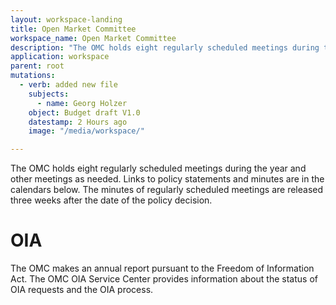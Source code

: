 ```yaml
---
layout: workspace-landing
title: Open Market Committee
workspace_name: Open Market Committee
description: "The OMC holds eight regularly scheduled meetings during the year and other meetings as needed."
application: workspace
parent: root
mutations:
  - verb: added new file
    subjects:
      - name: Georg Holzer
    object: Budget draft V1.0
    datestamp: 2 Hours ago
    image: "/media/workspace/"

---
```



The OMC holds eight regularly scheduled meetings during the year and other meetings as needed. Links to policy statements and minutes are in the calendars below. The minutes of regularly scheduled meetings are released three weeks after the date of the policy decision.

# OIA

The OMC makes an annual report pursuant to the Freedom of Information Act. The OMC OIA Service Center provides information about the status of OIA requests and the OIA process.